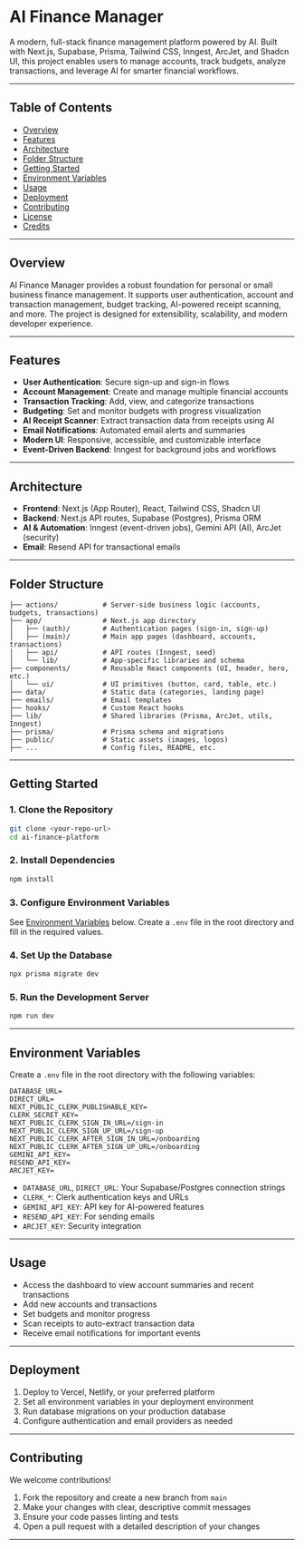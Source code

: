 # AI Finance Manager

A modern, full-stack finance management platform powered by AI. Built with Next.js, Supabase, Prisma, Tailwind CSS, Inngest, ArcJet, and Shadcn UI, this project enables users to manage accounts, track budgets, analyze transactions, and leverage AI for smarter financial workflows.

---

## Table of Contents
- [Overview](#overview)
- [Features](#features)
- [Architecture](#architecture)
- [Folder Structure](#folder-structure)
- [Getting Started](#getting-started)
- [Environment Variables](#environment-variables)
- [Usage](#usage)
- [Deployment](#deployment)
- [Contributing](#contributing)
- [License](#license)
- [Credits](#credits)

---

## Overview
AI Finance Manager provides a robust foundation for personal or small business finance management. It supports user authentication, account and transaction management, budget tracking, AI-powered receipt scanning, and more. The project is designed for extensibility, scalability, and modern developer experience.

---

## Features
- **User Authentication**: Secure sign-up and sign-in flows
- **Account Management**: Create and manage multiple financial accounts
- **Transaction Tracking**: Add, view, and categorize transactions
- **Budgeting**: Set and monitor budgets with progress visualization
- **AI Receipt Scanner**: Extract transaction data from receipts using AI
- **Email Notifications**: Automated email alerts and summaries
- **Modern UI**: Responsive, accessible, and customizable interface
- **Event-Driven Backend**: Inngest for background jobs and workflows

---

## Architecture
- **Frontend**: Next.js (App Router), React, Tailwind CSS, Shadcn UI
- **Backend**: Next.js API routes, Supabase (Postgres), Prisma ORM
- **AI & Automation**: Inngest (event-driven jobs), Gemini API (AI), ArcJet (security)
- **Email**: Resend API for transactional emails

---

## Folder Structure
```
├── actions/           # Server-side business logic (accounts, budgets, transactions)
├── app/               # Next.js app directory
│   ├── (auth)/        # Authentication pages (sign-in, sign-up)
│   ├── (main)/        # Main app pages (dashboard, accounts, transactions)
│   ├── api/           # API routes (Inngest, seed)
│   └── lib/           # App-specific libraries and schema
├── components/        # Reusable React components (UI, header, hero, etc.)
│   └── ui/            # UI primitives (button, card, table, etc.)
├── data/              # Static data (categories, landing page)
├── emails/            # Email templates
├── hooks/             # Custom React hooks
├── lib/               # Shared libraries (Prisma, ArcJet, utils, Inngest)
├── prisma/            # Prisma schema and migrations
├── public/            # Static assets (images, logos)
├── ...                # Config files, README, etc.
```

---

## Getting Started

### 1. Clone the Repository
```bash
git clone <your-repo-url>
cd ai-finance-platform
```

### 2. Install Dependencies
```bash
npm install
```

### 3. Configure Environment Variables
See [Environment Variables](#environment-variables) below. Create a `.env` file in the root directory and fill in the required values.

### 4. Set Up the Database
```bash
npx prisma migrate dev
```

### 5. Run the Development Server
```bash
npm run dev
```

---

## Environment Variables
Create a `.env` file in the root directory with the following variables:
```env
DATABASE_URL=
DIRECT_URL=
NEXT_PUBLIC_CLERK_PUBLISHABLE_KEY=
CLERK_SECRET_KEY=
NEXT_PUBLIC_CLERK_SIGN_IN_URL=/sign-in
NEXT_PUBLIC_CLERK_SIGN_UP_URL=/sign-up
NEXT_PUBLIC_CLERK_AFTER_SIGN_IN_URL=/onboarding
NEXT_PUBLIC_CLERK_AFTER_SIGN_UP_URL=/onboarding
GEMINI_API_KEY=
RESEND_API_KEY=
ARCJET_KEY=
```
- `DATABASE_URL`, `DIRECT_URL`: Your Supabase/Postgres connection strings
- `CLERK_*`: Clerk authentication keys and URLs
- `GEMINI_API_KEY`: API key for AI-powered features
- `RESEND_API_KEY`: For sending emails
- `ARCJET_KEY`: Security integration

---

## Usage
- Access the dashboard to view account summaries and recent transactions
- Add new accounts and transactions
- Set budgets and monitor progress
- Scan receipts to auto-extract transaction data
- Receive email notifications for important events

---

## Deployment
1. Deploy to Vercel, Netlify, or your preferred platform
2. Set all environment variables in your deployment environment
3. Run database migrations on your production database
4. Configure authentication and email providers as needed

---

## Contributing
We welcome contributions!
1. Fork the repository and create a new branch from `main`
2. Make your changes with clear, descriptive commit messages
3. Ensure your code passes linting and tests
4. Open a pull request with a detailed description of your changes

---

